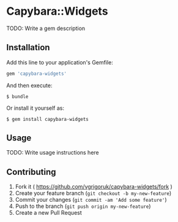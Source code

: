 # Capybara::Widgets

TODO: Write a gem description

## Installation

Add this line to your application's Gemfile:

```ruby
gem 'capybara-widgets'
```

And then execute:

    $ bundle

Or install it yourself as:

    $ gem install capybara-widgets

## Usage

TODO: Write usage instructions here

## Contributing

1. Fork it ( https://github.com/vgrigoruk/capybara-widgets/fork )
2. Create your feature branch (`git checkout -b my-new-feature`)
3. Commit your changes (`git commit -am 'Add some feature'`)
4. Push to the branch (`git push origin my-new-feature`)
5. Create a new Pull Request
